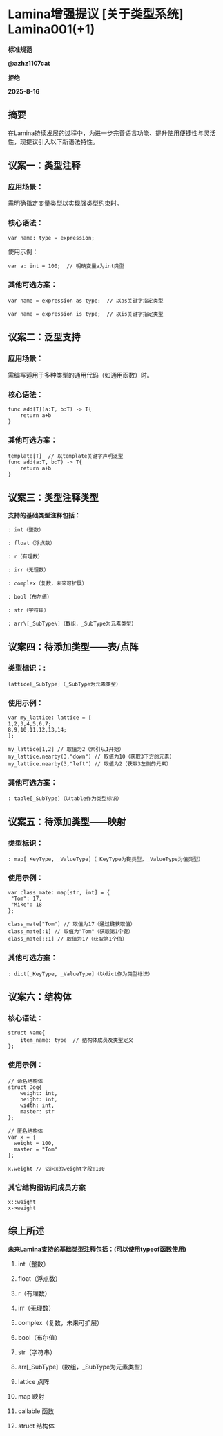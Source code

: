 # Lamina增强提议 [关于类型系统] Lamina001(+1)
**标准规范**

**@azhz1107cat**

**拒绝**

**2025-8-16**

## 摘要


在Lamina持续发展的过程中，为进一步完善语言功能、提升使用便捷性与灵活性，现提议引入以下新语法特性。
## 议案一：类型注释


### 应用场景：
需明确指定变量类型以实现强类型约束时。
### 核心语法：
```
var name: type = expression;
```
使用示例：
```
var a: int = 100;  // 明确变量a为int类型
```
### 其他可选方案：
```
var name = expression as type;  // 以as关键字指定类型
```

```
var name = expression is type;  // 以is关键字指定类型
```
## 议案二：泛型支持


### 应用场景：
需编写适用于多种类型的通用代码（如通用函数）时。
### 核心语法：
```
func add[T](a:T, b:T) -> T{
    return a+b
}
```
### 其他可选方案：
```
template[T]  // 以template关键字声明泛型
func add(a:T, b:T) -> T{
    return a+b
}
```
## 议案三：类型注释类型


**支持的基础类型注释包括：**

	: int（整数）

	: float（浮点数）

	: r（有理数）

	: irr（无理数）

	: complex（复数，未来可扩展）

	: bool（布尔值）

	: str（字符串）

	: arr\[_SubType\]（数组，_SubType为元素类型）

## 议案四：待添加类型——表/点阵


### 类型标识：: 
```
lattice[_SubType]（_SubType为元素类型）
```
### 使用示例：
```
var my_lattice: lattice = [
1,2,3,4,5,6,7;
8,9,10,11,12,13,14;
];
```

```
my_lattice[1,2] // 取值为2（索引从1开始）
my_lattice.nearby(3,"down") // 取值为10（获取3下方的元素）
my_lattice.nearby(3,"left") // 取值为2（获取3左侧的元素）
```
### 其他可选方案：

```
: table[_SubType]（以table作为类型标识）
```

## 议案五：待添加类型——映射


### 类型标识：

```
: map[_KeyType, _ValueType]（_KeyType为键类型，_ValueType为值类型）
```
### 使用示例：
```
var class_mate: map[str, int] = {
 "Tom": 17,
 "Mike": 18
};
```

```
class_mate["Tom"] // 取值为17（通过键获取值）
class_mate[:1] // 取值为"Tom"（获取第1个键）
class_mate[::1] // 取值为17（获取第1个值）
```
### 其他可选方案：

```
: dict[_KeyType, _ValueType]（以dict作为类型标识）
```

## 议案六：结构体


### 核心语法：
```
struct Name{
    item_name: type  // 结构体成员及类型定义
};
```
### 使用示例：
```
// 命名结构体
struct Dog{
    weight: int,
    height: int,
    width: int,
    master: str
};

// 匿名结构体
var x = {
  weight = 100,
  master = "Tom"
};

x.weight // 访问x的weight字段:100
```
### 其它结构图访问成员方案
```
x::weight
x->weight
```

## 综上所述
**未来Lamina支持的基础类型注释包括：(可以使用typeof函数使用)**

1. int（整数）

2. float（浮点数）

3. r（有理数）

4. irr（无理数）

5.  complex（复数，未来可扩展）

6. bool（布尔值）

7. str（字符串）

8. arr\[_SubType\]（数组，_SubType为元素类型）

9. lattice 点阵

10. map 映射

11. callable 函数

12. struct 结构体